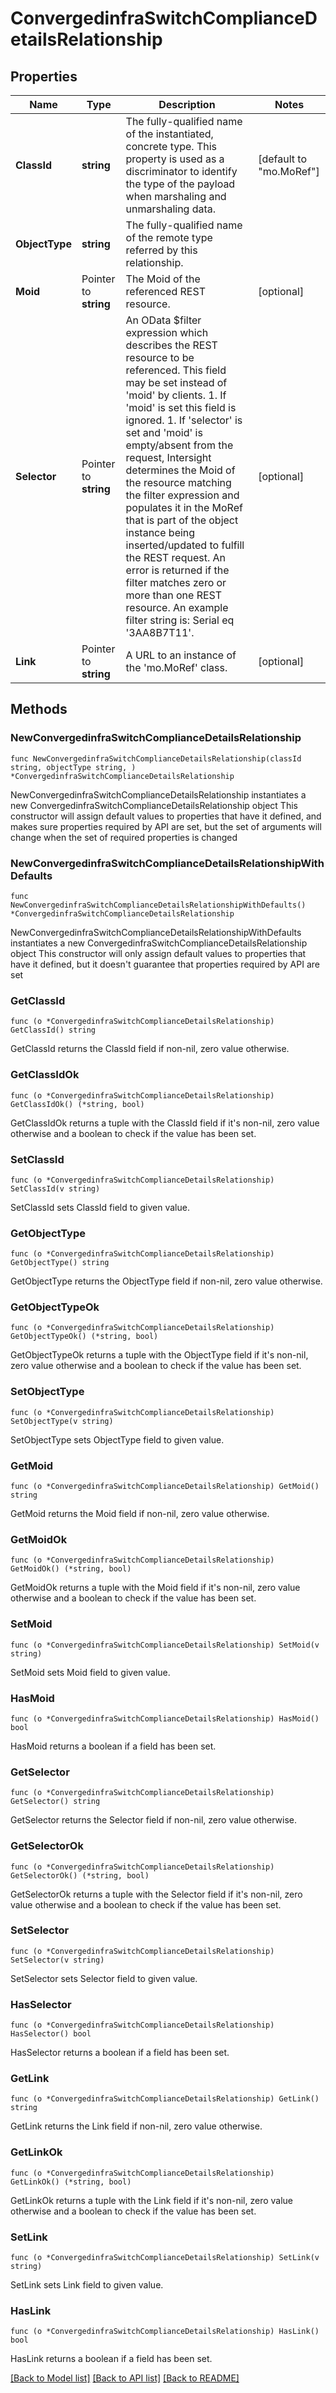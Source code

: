 # ConvergedinfraSwitchComplianceDetailsRelationship

## Properties

Name | Type | Description | Notes
------------ | ------------- | ------------- | -------------
**ClassId** | **string** | The fully-qualified name of the instantiated, concrete type. This property is used as a discriminator to identify the type of the payload when marshaling and unmarshaling data. | [default to "mo.MoRef"]
**ObjectType** | **string** | The fully-qualified name of the remote type referred by this relationship. | 
**Moid** | Pointer to **string** | The Moid of the referenced REST resource. | [optional] 
**Selector** | Pointer to **string** | An OData $filter expression which describes the REST resource to be referenced. This field may be set instead of &#39;moid&#39; by clients. 1. If &#39;moid&#39; is set this field is ignored. 1. If &#39;selector&#39; is set and &#39;moid&#39; is empty/absent from the request, Intersight determines the Moid of the resource matching the filter expression and populates it in the MoRef that is part of the object instance being inserted/updated to fulfill the REST request. An error is returned if the filter matches zero or more than one REST resource. An example filter string is: Serial eq &#39;3AA8B7T11&#39;. | [optional] 
**Link** | Pointer to **string** | A URL to an instance of the &#39;mo.MoRef&#39; class. | [optional] 

## Methods

### NewConvergedinfraSwitchComplianceDetailsRelationship

`func NewConvergedinfraSwitchComplianceDetailsRelationship(classId string, objectType string, ) *ConvergedinfraSwitchComplianceDetailsRelationship`

NewConvergedinfraSwitchComplianceDetailsRelationship instantiates a new ConvergedinfraSwitchComplianceDetailsRelationship object
This constructor will assign default values to properties that have it defined,
and makes sure properties required by API are set, but the set of arguments
will change when the set of required properties is changed

### NewConvergedinfraSwitchComplianceDetailsRelationshipWithDefaults

`func NewConvergedinfraSwitchComplianceDetailsRelationshipWithDefaults() *ConvergedinfraSwitchComplianceDetailsRelationship`

NewConvergedinfraSwitchComplianceDetailsRelationshipWithDefaults instantiates a new ConvergedinfraSwitchComplianceDetailsRelationship object
This constructor will only assign default values to properties that have it defined,
but it doesn't guarantee that properties required by API are set

### GetClassId

`func (o *ConvergedinfraSwitchComplianceDetailsRelationship) GetClassId() string`

GetClassId returns the ClassId field if non-nil, zero value otherwise.

### GetClassIdOk

`func (o *ConvergedinfraSwitchComplianceDetailsRelationship) GetClassIdOk() (*string, bool)`

GetClassIdOk returns a tuple with the ClassId field if it's non-nil, zero value otherwise
and a boolean to check if the value has been set.

### SetClassId

`func (o *ConvergedinfraSwitchComplianceDetailsRelationship) SetClassId(v string)`

SetClassId sets ClassId field to given value.


### GetObjectType

`func (o *ConvergedinfraSwitchComplianceDetailsRelationship) GetObjectType() string`

GetObjectType returns the ObjectType field if non-nil, zero value otherwise.

### GetObjectTypeOk

`func (o *ConvergedinfraSwitchComplianceDetailsRelationship) GetObjectTypeOk() (*string, bool)`

GetObjectTypeOk returns a tuple with the ObjectType field if it's non-nil, zero value otherwise
and a boolean to check if the value has been set.

### SetObjectType

`func (o *ConvergedinfraSwitchComplianceDetailsRelationship) SetObjectType(v string)`

SetObjectType sets ObjectType field to given value.


### GetMoid

`func (o *ConvergedinfraSwitchComplianceDetailsRelationship) GetMoid() string`

GetMoid returns the Moid field if non-nil, zero value otherwise.

### GetMoidOk

`func (o *ConvergedinfraSwitchComplianceDetailsRelationship) GetMoidOk() (*string, bool)`

GetMoidOk returns a tuple with the Moid field if it's non-nil, zero value otherwise
and a boolean to check if the value has been set.

### SetMoid

`func (o *ConvergedinfraSwitchComplianceDetailsRelationship) SetMoid(v string)`

SetMoid sets Moid field to given value.

### HasMoid

`func (o *ConvergedinfraSwitchComplianceDetailsRelationship) HasMoid() bool`

HasMoid returns a boolean if a field has been set.

### GetSelector

`func (o *ConvergedinfraSwitchComplianceDetailsRelationship) GetSelector() string`

GetSelector returns the Selector field if non-nil, zero value otherwise.

### GetSelectorOk

`func (o *ConvergedinfraSwitchComplianceDetailsRelationship) GetSelectorOk() (*string, bool)`

GetSelectorOk returns a tuple with the Selector field if it's non-nil, zero value otherwise
and a boolean to check if the value has been set.

### SetSelector

`func (o *ConvergedinfraSwitchComplianceDetailsRelationship) SetSelector(v string)`

SetSelector sets Selector field to given value.

### HasSelector

`func (o *ConvergedinfraSwitchComplianceDetailsRelationship) HasSelector() bool`

HasSelector returns a boolean if a field has been set.

### GetLink

`func (o *ConvergedinfraSwitchComplianceDetailsRelationship) GetLink() string`

GetLink returns the Link field if non-nil, zero value otherwise.

### GetLinkOk

`func (o *ConvergedinfraSwitchComplianceDetailsRelationship) GetLinkOk() (*string, bool)`

GetLinkOk returns a tuple with the Link field if it's non-nil, zero value otherwise
and a boolean to check if the value has been set.

### SetLink

`func (o *ConvergedinfraSwitchComplianceDetailsRelationship) SetLink(v string)`

SetLink sets Link field to given value.

### HasLink

`func (o *ConvergedinfraSwitchComplianceDetailsRelationship) HasLink() bool`

HasLink returns a boolean if a field has been set.


[[Back to Model list]](../README.md#documentation-for-models) [[Back to API list]](../README.md#documentation-for-api-endpoints) [[Back to README]](../README.md)


